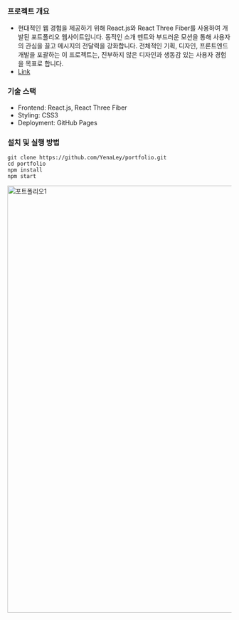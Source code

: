 ### 프로젝트 개요
- 현대적인 웹 경험을 제공하기 위해 React.js와 React Three Fiber를 사용하여 개발된 포트폴리오 웹사이트입니다. 동적인 소개 멘트와 부드러운 모션을 통해 사용자의 관심을 끌고 메시지의 전달력을 강화합니다. 전체적인 기획, 디자인, 프론트엔드 개발을 포괄하는 이 프로젝트는, 진부하지 않은 디자인과 생동감 있는 사용자 경험을 목표로 합니다.
- <a href="https://yena.info/">Link</a>

### 기술 스택
- Frontend: React.js, React Three Fiber
- Styling: CSS3
- Deployment: GitHub Pages

### 설치 및 실행 방법
```
git clone https://github.com/YenaLey/portfolio.git
cd portfolio
npm install
npm start
```

<img width="960" alt="포트폴리오1" src="https://github.com/YenaLey/portfolio/assets/147997324/d30ca751-de0e-460c-830c-3b6624a9ce6d">
